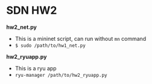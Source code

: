 # SDN HW2

**hw2_net.py**
  * This is a mininet script, can run without `mn` command
  * `$ sudo /path/to/hw1_net.py`

**hw2_ryuapp.py**
  * This is a ryu app
  * `ryu-manager /path/to/hw2_ryuapp.py`
